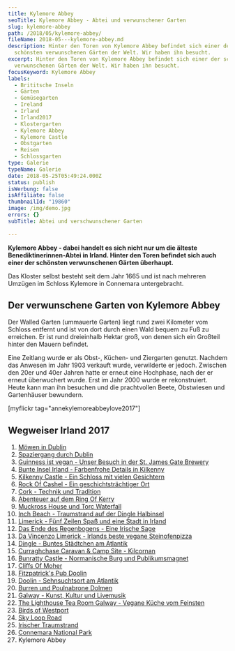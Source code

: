 ```yaml
---
title: Kylemore Abbey
seoTitle: Kylemore Abbey - Abtei und verwunschener Garten
slug: kylemore-abbey
path: /2018/05/kylemore-abbey/
fileName: 2018-05---kylemore-abbey.md
description: Hinter den Toren von Kylemore Abbey befindet sich einer der
  schönsten verwunschenen Gärten der Welt. Wir haben ihn besucht.
excerpt: Hinter den Toren von Kylemore Abbey befindet sich einer der schönsten
  verwunschenen Gärten der Welt. Wir haben ihn besucht.
focusKeyword: Kylemore Abbey
labels:
  - Brititsche Inseln
  - Gärten
  - Gemüsegarten
  - Ireland
  - Irland
  - Irland2017
  - Klostergarten
  - Kylemore Abbey
  - Kylemore Castle
  - Obstgarten
  - Reisen
  - Schlossgarten
type: Galerie
typeName: Galerie
date: 2018-05-25T05:49:24.000Z
status: publish
isWerbung: false
isAffiliate: false
thumbnailId: "19860"
image: /img/demo.jpg
errors: {}
subTitle: Abtei und verschwunschener Garten
  
---
```


**Kylemore Abbey - dabei handelt es sich nicht nur um die älteste
Benediktinerinnen-Abtei in Irland. Hinter den Toren befindet sich auch einer der
schönsten verwunschenen Gärten überhaupt.**

Das Kloster selbst besteht seit dem Jahr 1665 und ist nach mehreren Umzügen im
Schloss Kylemore in Connemara untergebracht.

## Der verwunschene Garten von Kylemore Abbey

Der Walled Garten (ummauerte Garten) liegt rund zwei Kilometer vom Schloss
entfernt und ist von dort durch einen Wald bequem zu Fuß zu erreichen. Er ist
rund dreieinhalb Hektar groß, von denen sich ein Großteil hinter den Mauern
befindet.

Eine Zeitlang wurde er als Obst-, Küchen- und Ziergarten genutzt. Nachdem das
Anwesen im Jahr 1903 verkauft wurde, verwilderte er jedoch. Zwischen den 20er
und 40er Jahren hatte er erneut eine Hochphase, nach der er erneut überwuchert
wurde. Erst im Jahr 2000 wurde er rekonstruiert.  Heute kann man ihn besuchen
und die prachtvollen Beete, Obstwiesen und Gartenhäuser bewundern.

[myflickr tag="annekylemoreabbeylove2017"]

## Wegweiser Irland 2017

1.  [Möwen in Dublin](/2017/10/moewen-in-dublin/)
1.  [Spaziergang durch Dublin](/2017/10/kleiner-spaziergang-durch-dublin/)
1.  [Guinness ist vegan - Unser Besuch in der St. James Gate Brewery](/2017/10/guinness-ist-vegan-brauerei-besuch/)
1.  [Bunte Insel Irland - Farbenfrohe Details in Kilkenny](/2017/11/kilkenny-bunte-insel-irland/)
1.  [Kilkenny Castle - Ein Schloss mit vielen Gesichtern](/2017/11/kilkenny-castle/)
1.  [Rock Of Cashel - Ein geschichtsträchtiger Ort](/2017/11/rock-of-cashel/)
1.  [Cork - Technik und Tradition](/2017/12/cork/)
1.  [Abenteuer auf dem Ring Of Kerry](/2018/01/ring-of-kerry/)
1.  [Muckross House und Torc Waterfall](/2018/02/muckross-house-und-torc-waterfall-irland/)
1.  [Inch Beach - Traumstrand auf der Dingle Halbinsel](/2018/02/lieblingsstrand-inch-beach/)
1.  [Limerick - Fünf Zeilen Spaß und eine Stadt in Irland](/2018/02/limerick/)
1.  [Das Ende des Regenbogens - Eine Irische Sage](/2018/02/das-ende-des-regenbogens/)
1.  [Da Vincenzo Limerick - Irlands beste vegane Steinofenpizza](/2018/03/da-vincenzo-limerick/)
1.  [Dingle - Buntes Städtchen am Atlantik](/2018/03/dingle/)
1.  [Curraghchase Caravan &amp; Camp Site - Kilcornan](/2018/03/curraghchase-caravan-camp-site/)
1.  [Bunratty Castle - Normanische Burg und Publikumsmagnet](/2018/03/bunratty-castle/)
1.  [Cliffs Of Moher](/2018/04/cliffs-of-moher/)
1.  [Fitzpatrick's Pub Doolin](/2018/04/fitzpatricks-pub-doolin/)
1.  [Doolin - Sehnsuchtsort am Atlantik](/2018/04/doolin/)
1.  [Burren und Poulnabrone Dolmen](/2018/04/poulnabrone-dolmen-burren/)
1.  [Galway - Kunst, Kultur und Livemusik](/2018/04/galway/)
1.  [The Lighthouse Tea Room Galway - Vegane Küche vom Feinsten](/2018/05/the-lighthouse-tea-room-galway/)
1.  [Birds of Westport](/2018/05/birds-of-westport/)
1.  [Sky Loop Road](/2018/05/sky-loop-road-clifden/)
1.  [Irischer Traumstrand](/2018/05/irischer-traumstrand/)
1.  [Connemara National Park](/2018/05/connemara-national-park/)
1.  Kylemore Abbey

  